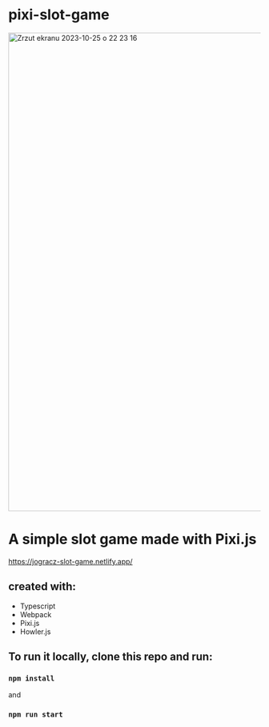 # pixi-slot-game

<img width="955" alt="Zrzut ekranu 2023-10-25 o 22 23 16" src="https://github.com/jogracz/pixi-slot-game/assets/50405712/1aa1ed98-2cc3-42c3-97a1-a16c5bf3b74f">

# A simple slot game made with Pixi.js

https://jogracz-slot-game.netlify.app/

## created with:
 - Typescript
 - Webpack
 - Pixi.js
 - Howler.js


## To run it locally, clone this repo and run:

### `npm install`

and 

### `npm run start`

